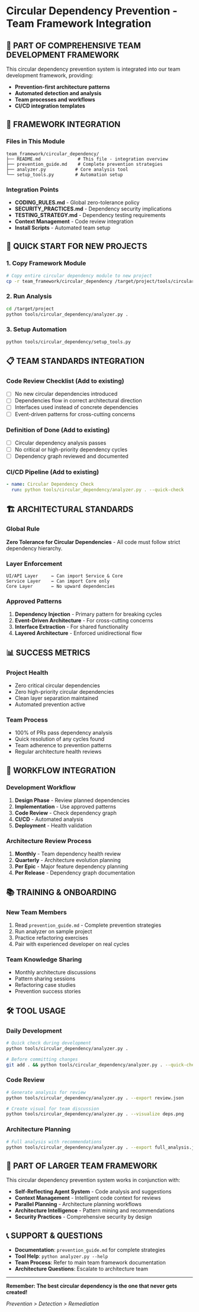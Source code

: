 # Circular Dependency Prevention - Team Framework Integration

## 🎯 **PART OF COMPREHENSIVE TEAM DEVELOPMENT FRAMEWORK**

This circular dependency prevention system is integrated into our team development framework, providing:

- **Prevention-first architecture patterns**
- **Automated detection and analysis**
- **Team processes and workflows**
- **CI/CD integration templates**

## 📁 **FRAMEWORK INTEGRATION**

### **Files in This Module**
```
team_framework/circular_dependency/
├── README.md              # This file - integration overview
├── prevention_guide.md    # Complete prevention strategies
├── analyzer.py           # Core analysis tool
└── setup_tools.py        # Automation setup
```

### **Integration Points**
- **CODING_RULES.md** - Global zero-tolerance policy
- **SECURITY_PRACTICES.md** - Dependency security implications  
- **TESTING_STRATEGY.md** - Dependency testing requirements
- **Context Management** - Code review integration
- **Install Scripts** - Automated team setup

## 🚀 **QUICK START FOR NEW PROJECTS**

### **1. Copy Framework Module**
```bash
# Copy entire circular dependency module to new project
cp -r team_framework/circular_dependency /target/project/tools/circular_dependency
```

### **2. Run Analysis**
```bash
cd /target/project
python tools/circular_dependency/analyzer.py .
```

### **3. Setup Automation**
```bash
python tools/circular_dependency/setup_tools.py
```

## 📋 **TEAM STANDARDS INTEGRATION**

### **Code Review Checklist** (Add to existing)
- [ ] No new circular dependencies introduced
- [ ] Dependencies flow in correct architectural direction
- [ ] Interfaces used instead of concrete dependencies
- [ ] Event-driven patterns for cross-cutting concerns

### **Definition of Done** (Add to existing)
- [ ] Circular dependency analysis passes
- [ ] No critical or high-priority dependency cycles
- [ ] Dependency graph reviewed and documented

### **CI/CD Pipeline** (Add to existing)
```yaml
- name: Circular Dependency Check
  run: python tools/circular_dependency/analyzer.py . --quick-check
```

## 🏗️ **ARCHITECTURAL STANDARDS**

### **Global Rule**
**Zero Tolerance for Circular Dependencies** - All code must follow strict dependency hierarchy.

### **Layer Enforcement**
```
UI/API Layer     ← Can import Service & Core
Service Layer    ← Can import Core only  
Core Layer       ← No upward dependencies
```

### **Approved Patterns**
1. **Dependency Injection** - Primary pattern for breaking cycles
2. **Event-Driven Architecture** - For cross-cutting concerns
3. **Interface Extraction** - For shared functionality
4. **Layered Architecture** - Enforced unidirectional flow

## 📊 **SUCCESS METRICS**

### **Project Health**
- Zero critical circular dependencies
- Zero high-priority circular dependencies
- Clean layer separation maintained
- Automated prevention active

### **Team Process**
- 100% of PRs pass dependency analysis
- Quick resolution of any cycles found
- Team adherence to prevention patterns
- Regular architecture health reviews

## 🔄 **WORKFLOW INTEGRATION**

### **Development Workflow**
1. **Design Phase** - Review planned dependencies
2. **Implementation** - Use approved patterns
3. **Code Review** - Check dependency graph
4. **CI/CD** - Automated analysis
5. **Deployment** - Health validation

### **Architecture Review Process**
1. **Monthly** - Team dependency health review
2. **Quarterly** - Architecture evolution planning
3. **Per Epic** - Major feature dependency planning
4. **Per Release** - Dependency graph documentation

## 📚 **TRAINING & ONBOARDING**

### **New Team Members**
1. Read `prevention_guide.md` - Complete prevention strategies
2. Run analyzer on sample project
3. Practice refactoring exercises
4. Pair with experienced developer on real cycles

### **Team Knowledge Sharing**
- Monthly architecture discussions
- Pattern sharing sessions
- Refactoring case studies
- Prevention success stories

## 🛠️ **TOOL USAGE**

### **Daily Development**
```bash
# Quick check during development
python tools/circular_dependency/analyzer.py .

# Before committing changes
git add . && python tools/circular_dependency/analyzer.py . --quick-check
```

### **Code Review**
```bash
# Generate analysis for review
python tools/circular_dependency/analyzer.py . --export review.json

# Create visual for team discussion
python tools/circular_dependency/analyzer.py . --visualize deps.png
```

### **Architecture Planning**
```bash
# Full analysis with recommendations
python tools/circular_dependency/analyzer.py . --export full_analysis.json
```

## 🎯 **PART OF LARGER TEAM FRAMEWORK**

This circular dependency prevention system works in conjunction with:

- **Self-Reflecting Agent System** - Code analysis and suggestions
- **Context Management** - Intelligent code context for reviews
- **Parallel Planning** - Architecture planning workflows
- **Architecture Intelligence** - Pattern mining and recommendations
- **Security Practices** - Comprehensive security by design

## 📞 **SUPPORT & QUESTIONS**

- **Documentation**: `prevention_guide.md` for complete strategies
- **Tool Help**: `python analyzer.py --help`
- **Team Process**: Refer to main team framework documentation
- **Architecture Questions**: Escalate to architecture team

---

**Remember: The best circular dependency is the one that never gets created!**

*Prevention > Detection > Remediation*